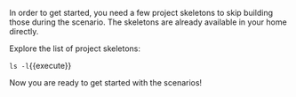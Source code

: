In order to get started, you need a few project skeletons to skip building those during 
the scenario. The skeletons are already available in your home directly.

Explore the list of project skeletons:

`ls -l`{{execute}}

Now you are ready to get started with the scenarios!
